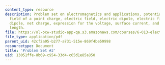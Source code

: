 ```yaml
---
content_type: resource
description: Problem set on electromagnetics and applications, potential and electric
  field of a point charge, electric field, electric dipole, electric field for the
  dipole, net charge, expression for the voltage, surface current, and force per unit
  length.
file: https://ol-ocw-studio-app-qa.s3.amazonaws.com/courses/6-013-electromagnetics-and-applications-fall-2005/13051ffe8b69c95433d4c65d1e85a850_ps3.pdf
file_type: application/pdf
parent_uid: 42cf2a95-b277-a731-515e-869f4be59998
resourcetype: Document
title: 'Problem Set #3'
uid: 13051ffe-8b69-c954-33d4-c65d1e85a850
---
```

